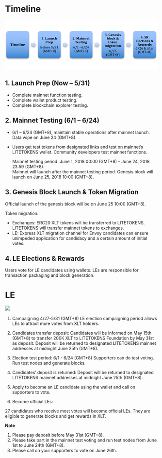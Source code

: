 # Timeline

![](https://raw.githubusercontent.com/litetokens/Documentation/master/images/Guidance_After_LITETOKENS_Mainnet_Launch/Timeline.png)

## 1. Launch Prep (Now – 5/31)

+ Complete mainnet function testing.
+ Complete wallet product testing.
+ Complete blockchain explorer testing.

## 2. Mainnet Testing (6/1 – 6/24)

+ 6/1 – 6/24 (GMT+8), maintain stable operations after mainnet launch. Data wipe on June 24 (GMT+8).
+ Users get test tokens from designated links and test on mainnet’s LITETOKENS wallet. Community developers test mainnet functions.

    Mainnet testing period: June 1, 2018 00:00 (GMT+8) – June 24, 2018 23:59 (GMT+8).  
    Mainnet will launch after the mainnet testing period. Genesis block will launch on June 25, 2018 10:00 (GMT+8).

## 3. Genesis Block Launch & Token Migration

Official launch of the genesis block will be on June 25 10:00 (GMT+8).  

Token migration:
+ Exchanges: ERC20 XLT tokens will be transferred to LITETOKENS. LITETOKENS will transfer mainnet tokens to exchanges.
+ LE: Express XLT migration channel for Envoy candidates can ensure unimpeded application for candidacy and a certain amount of initial votes.

## 4. LE Elections & Rewards

Users vote for LE candidates using wallets. LEs are responsible for transaction packaging and block generation.

# LE

![](https://github.com/ybhgenius/Documentation/blob/master/images/Gudiance_After_LITETOKENS_Mainnet_Launch/Gudiance_for_LEs.png)

1.	Campaigning 4/27-5/31 (GMT+8)
LE election campaigning period allows LEs to attract more votes from XLT holders.

2.	Candidates transfer deposit:
  Candidates will be informed on May 15th (GMT+8) to transfer 
  200K XLT to LITETOKENS Foundation by May 31st as deposit. Deposit 
  will be returned to designated LITETOKENS mainnet addresses at midnight 
  June 25th (GMT+8).

3.	Election test period: 6/1 - 6/24 (GMT+8)
Supporters can do test voting. Run test nodes and generate blocks.

4.	Candidates’ deposit is returned:
Deposit will be returned to designated LITETOKENS mainnet addresses at midnight June 25th (GMT+8).

5.	Apply to become an LE candidate using the wallet and call on supporters to vote.

6.	Become official LEs:

27 candidates who receive most votes will become official LEs. They are eligible to generate blocks and get rewards in XLT.

**Note**
1.	Please pay deposit before May 31st (GMT+8). 
2.	Please take part in the mainnet test voting and run test nodes from June 1st to June 24th (GMT+8). 
3.	Please call on your supporters to vote on June 26th. 
